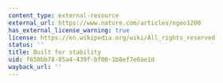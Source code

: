 ```yaml
---
content_type: external-resource
external_url: https://www.nature.com/articles/ngeo1200
has_external_license_warning: true
license: https://en.wikipedia.org/wiki/All_rights_reserved
status: ''
title: Built for stability
uid: f650bb78-85a4-439f-bf00-1b8ef7e0ae1d
wayback_url: ''
---
```

